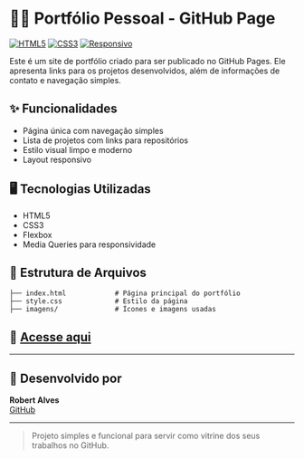 
# 🧑‍💻 Portfólio Pessoal - GitHub Page

[![HTML5](https://img.shields.io/badge/HTML5-E34F26?style=for-the-badge&logo=html5&logoColor=white)](https://developer.mozilla.org/pt-BR/docs/Web/HTML)
[![CSS3](https://img.shields.io/badge/CSS3-1572B6?style=for-the-badge&logo=css3&logoColor=white)](https://developer.mozilla.org/pt-BR/docs/Web/CSS)
[![Responsivo](https://img.shields.io/badge/RESPONSIVO-SIM-22d4fd?style=for-the-badge)](#)

Este é um site de portfólio criado para ser publicado no GitHub Pages. Ele apresenta links para os projetos desenvolvidos, além de informações de contato e navegação simples.

## ✨ Funcionalidades

- Página única com navegação simples
- Lista de projetos com links para repositórios
- Estilo visual limpo e moderno
- Layout responsivo

## 🖥️ Tecnologias Utilizadas

- HTML5
- CSS3
- Flexbox
- Media Queries para responsividade

## 📁 Estrutura de Arquivos

```
├── index.html            # Página principal do portfólio
├── style.css             # Estilo da página
├── imagens/              # Ícones e imagens usadas
```

## 🚀 [Acesse aqui](https://robertsilvaalves.github.io/SIte-Portifolio-GitHub/)

---

## 👤 Desenvolvido por

**Robert Alves**  
[GitHub](https://github.com/RobertSilvaAlves)

---

> Projeto simples e funcional para servir como vitrine dos seus trabalhos no GitHub.

 
